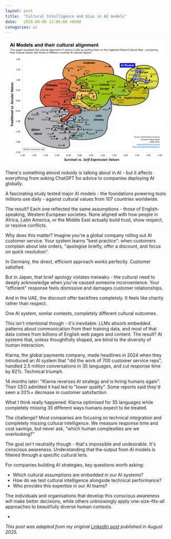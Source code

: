 ```yaml
---
layout: post
title:  "Cultural Intelligence and bias in AI models"
date:   2025-08-06 12:00:00 +0000
categories: ai
---
```


![Cultural bias in AI models - Tey Bannerman](/images/ai-models-cultural-alignment.jpg)

There's something almost nobody is talking about in AI - but it affects everything from asking ChatGPT for advice to companies deploying AI globally.

A fascinating study tested major AI models - the foundations powering tools millions use daily - against cultural values from 107 countries worldwide.

The result? Each one reflected the same assumptions - those of English-speaking, Western European societies. None aligned with how people in Africa, Latin America, or the Middle East actually build trust, show respect, or resolve conflicts.

Why does this matter? Imagine you're a global company rolling out AI customer service. Your system learns "best practice": when customers complain about late orders, "apologise briefly, offer a discount, and focus on quick resolution".

In Germany, the direct, efficient approach works perfectly. Customer satisfied.

But in Japan, that brief apology violates meiwaku - the cultural need to deeply acknowledge when you've caused someone inconvenience. Your "efficient" response feels dismissive and damages customer relationships.

And in the UAE, the discount offer backfires completely. It feels like charity rather than respect.

One AI system, similar contexts, completely different cultural outcomes.

This isn't intentional though - it's inevitable. LLMs absorb embedded patterns about communication from their training data, and most of that data comes from billions of English web pages and content. The result? AI systems that, unless thoughtfully shaped, are blind to the diversity of human interaction.

Klarna, the global payments company, made headlines in 2024 when they introduced an AI system that "did the work of 700 customer service reps", handled 2.5 million conversations in 35 languages, and cut response time by 82%. Technical triumph.

14 months later: "Klarna reverses AI strategy and is hiring humans again". Their CEO admitted it had led to "lower quality". Some reports said they'd seen a 20%+ decrease in customer satisfaction.

What I think really happened: Klarna optimised for 35 languages while completely missing 35 different ways humans expect to be treated.

The challenge? Most companies are focusing on technical integration and completely missing cultural intelligence. We measure response time and cost savings, but never ask, "which human complexities are we overlooking?"

The goal isn't neutrality though - that's impossible and undesirable. It's conscious awareness. Understanding that the output from AI models is filtered through a specific cultural lens.


For companies building AI strategies, key questions worth asking:

* Which cultural assumptions are embedded in our AI systems?
* How do we test cultural intelligence alongside technical performance?
* Who provides this expertise in our AI teams?


The individuals and organisations that develop this conscious awareness will make better decisions, while others unknowingly apply one-size-fits-all approaches to beautifully diverse human contexts.

-

_This post was adapted from my original [LinkedIn post][li-link] published in August 2025._

[li-link]: https://www.linkedin.com/feed/update/urn:li:activity:7358405153139367937/